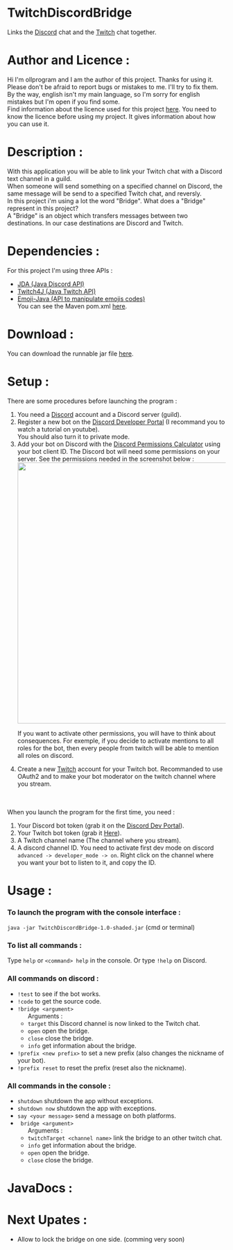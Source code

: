# TwitchDiscordBridge
Links the [Discord](https://discord.com) chat and the [Twitch](https://www.twitch.tv) chat together.
# Author and Licence :
Hi I'm ollprogram and I am the author of this project. Thanks for using it. </br>Please don't be afraid to report bugs or mistakes to me. I'll try to fix them. By the way, english isn't my main language, so I'm sorry for english mistakes but I'm open if you find some. </br>
Find information about the licence used for this project [here](https://github.com/ollprogram/TwitchDiscordBridge/blob/main/LICENSE).
You need to know the licence before using my project. It gives information about how you can use it.
# Description :
With this application you will be able to link your Twitch chat with a Discord text channel in a guild.
</br>When someone will send something on a specified channel on Discord, the same message will be send to a specified Twitch chat, and reversly.
</br>In this project i'm using a lot the word "Bridge". What does a "Bridge" represent in this project? 
</br>A "Bridge" is an object which transfers messages between two destinations. In our case destinations are Discord and Twitch.
# Dependencies :
For this project I'm using three APIs :
- [JDA (Java Discord API)](https://github.com/DV8FromTheWorld/JDA)
- [Twitch4J (Java Twitch API)](https://github.com/twitch4j/twitch4j)
- [Emoji-Java (API to manipulate emojis codes)](https://github.com/vdurmont/emoji-java)
</br>You can see the Maven pom.xml [here](https://github.com/ollprogram/TwitchDiscordBridge/blob/main/pom.xml).
# Download :
You can download the runnable jar file [here](https://github.com/ollprogram/TwitchDiscordBridge/releases).
# Setup :
There are some procedures before launching the program :
<ol>
  <li> You need a <a href="https://discord.com">Discord</a> account and a Discord server (guild). </li>
  <li>Register a new bot on the <a href="https://discord.com/developers/docs/intro">Discord Developer Portal</a> (I recommand you to watch a tutorial on youtube). </br> You should also turn it to private mode.</li>
  <li> Add your bot on Discord with the <a href="https://discordapi.com/permissions.html">Discord Permissions Calculator</a> using your bot client ID. The Discord bot will need some permissions on your server. See the permissions needed in the screenshot below :
<img src="https://user-images.githubusercontent.com/39884051/148686617-3ca8d816-2a52-4724-a2d9-98dd1c962cb9.png" width="600"></img>
<p>If you want to activate other permissions, you will have to think about consequences. For exemple, if you decide to activate mentions to all roles for the bot, then every people from twitch will be able to mention all roles on discord.</p></li>
  <li> Create a new <a href="https://www.twitch.tv">Twitch</a> account for your Twitch bot. Recommanded to use OAuth2 and to make your bot moderator on the twitch channel where you stream.</li>
</ol>
</br></br>
When you launch the program for the first time, you need :
<ol>
  <li> Your Discord bot token (grab it on the <a href="https://discord.com/developers/docs/intro">Discord Dev Portal</a>).</li>
  <li>Your Twitch bot token (grab it <a href="https://twitchtokengenerator.com">Here</a>).</li>
  <li>A Twitch channel name (The channel where you stream).</li>
  <li> A discord channel ID. You need to activate first dev mode on discord <code>advanced -> developer_mode -> on</code>. Right click on the channel where you want your bot to listen to it, and copy the ID.</li>
</ol>

# Usage :
<h3> To launch the program with the console interface : </h3>
<code>java -jar TwitchDiscordBridge-1.0-shaded.jar</code> (cmd or terminal)

<h3> To list all commands : </h3>
Type <code>help</code> or <code>&ltcommand&gt help</code> in the console. Or type <code>!help</code> on Discord.

<h3>All commands on discord : </h3>
<ul>
  <li><code>!test</code> to see if the bot works.</li>
  <li><code>!code</code> to get the source code.</li>
  <li><code>!bridge &ltargument&gt</code> <ul>Arguments : 
      <li><code>target</code> this Discord channel is now linked to the Twitch chat.</li>
      <li><code>open</code> open the bridge.</li>
      <li><code>close</code> close the bridge.</li>
      <li><code>info</code> get information about the bridge.</li>
    </ul>
    </li>
  <li><code>!prefix &ltnew prefix&gt</code> to set a new prefix (also changes the nickname of your bot).</li>
  <li><code>!prefix reset</code> to reset the prefix (reset also the nickname).</li>
</ul>

<h3>All commands in the console :</h3>
<ul>
  <li><code>shutdown</code> shutdown the app without exceptions.</li>
  <li><code>shutdown now</code> shutdown the app with exceptions.</li>
  <li><code>say &ltyour message&gt</code> send a message on both platforms.</li>
  <li><code> bridge &ltargument&gt</code> <ul>Arguments :
    <li><code>twitchTarget &ltchannel name&gt</code> link the bridge to an other twitch chat.</li>
    <li><code>info</code> get information about the bridge.</li>
    <li><code>open</code> open the bridge.</li>
    <li><code>close</code> close the bridge.</li>
    </ul>
  </li>
</ul>

# JavaDocs :

# Next Upates :
- Allow to lock the bridge on one side. (comming very soon)
